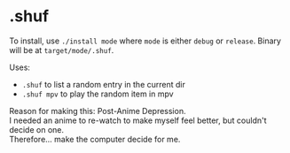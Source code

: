 # .shuf

To install, use `./install mode` where `mode` is either `debug` or `release`.
Binary will be at `target/mode/.shuf`.

Uses: 
- `.shuf` to list a random entry in the current dir
- `.shuf mpv` to play the random item in mpv

Reason for making this: Post-Anime Depression.<br>
I needed an anime to re-watch to make myself feel better, but couldn't decide on one.<br>
Therefore... make the computer decide for me.
